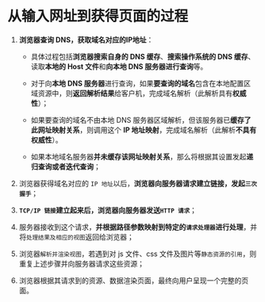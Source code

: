 # **从输入网址到获得页面的过程**

1. **浏览器查询 DNS，获取域名对应的IP地址**：
    - 具体过程包括**浏览器搜索自身的 DNS 缓存**、**搜索操作系统的 DNS 缓存**、读取**本地的 Host 文件**和**向本地 DNS 服务器进行查询**等。

    - 对于向**本地 DNS 服务器**进行查询，如果**要查询的域名**包含在本地配置区域资源中，则**返回解析结果**给客户机，完成域名解析（此解析具有**权威性**）；

    - 如果要查询的域名不由本地 DNS 服务器区域解析，但该服务器已**缓存了此网址映射关系**，则调用这个 **IP 地址映射**，完成域名解析（此解析**不具有权威性**）。

    - 如果本地域名服务器**并未缓存该网址映射关系**，那么将根据其设置发起**递归查询或者迭代查询**；

2. 浏览器获得域名对应的 ```IP 地址```以后，**浏览器向服务器请求建立链接，发起```三次握手```**；

3. **```TCP/IP 链接```建立起来后，浏览器向服务器发送```HTTP 请求```**；

4. 服务器接收到这个请求，**并根据路径参数映射到特定的```请求处理器```进行处理**，并将```处理结果及相应的视图```返回给浏览器；

5. 浏览器```解析并渲染视图```，若遇到对 js 文件、css 文件及图片等```静态资源的引用```，则重复上述步骤并向服务器请求这些资源；

6. 浏览器根据其请求到的资源、数据渲染页面，最终向用户呈现一个完整的页面。